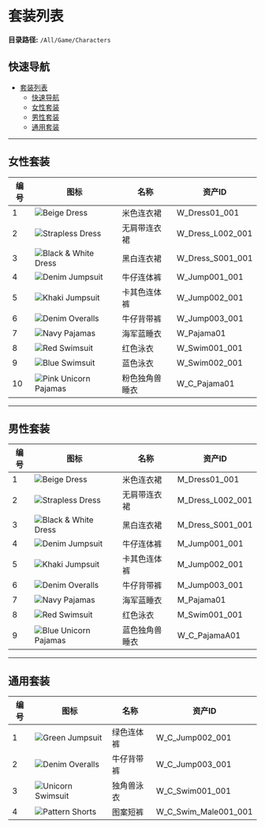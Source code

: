 # 套装列表

**目录路径:** `/All/Game/Characters`

## 快速导航

- [套装列表](#套装列表)
  - [快速导航](#快速导航)
  - [女性套装](#女性套装)
  - [男性套装](#男性套装)
  - [通用套装](#通用套装)

---

## 女性套装

| 编号 | 图标                                                                                                                    | 名称           | 资产ID           |
| ---- | ----------------------------------------------------------------------------------------------------------------------- | -------------- | ---------------- |
| 1    | ![Beige Dress](https://p.aoe.top/playinzoiDoc/media/Thumbnail/CAZ/Set/Icon_F_Costume_Full_Dress_L001_001.PNG)           | 米色连衣裙     | W_Dress01_001    |
| 2    | ![Strapless Dress](https://p.aoe.top/playinzoiDoc/media/Thumbnail/CAZ/Set/Icon_F_Costume_Full_Dress_L002_001.PNG)       | 无肩带连衣裙   | W_Dress_L002_001 |
| 3    | ![Black & White Dress](https://p.aoe.top/playinzoiDoc/media/Thumbnail/CAZ/Set/Icon_F_Costume_Full_Dress_S001_001.PNG)   | 黑白连衣裙     | W_Dress_S001_001 |
| 4    | ![Denim Jumpsuit](https://p.aoe.top/playinzoiDoc/media/Thumbnail/CAZ/Set/Icon_F_Costume_Full_Jump001_001.PNG)           | 牛仔连体裤     | W_Jump001_001    |
| 5    | ![Khaki Jumpsuit](https://p.aoe.top/playinzoiDoc/media/Thumbnail/CAZ/Set/Icon_F_Costume_Full_Jump002_001.PNG)           | 卡其色连体裤   | W_Jump002_001    |
| 6    | ![Denim Overalls](https://p.aoe.top/playinzoiDoc/media/Thumbnail/CAZ/Set/Icon_F_Costume_Full_Jump003_001.PNG)           | 牛仔背带裤     | W_Jump003_001    |
| 7    | ![Navy Pajamas](https://p.aoe.top/playinzoiDoc/media/Thumbnail/CAZ/Set/Icon_F_Costume_Full_Pajama01_001.PNG)            | 海军蓝睡衣     | W_Pajama01       |
| 8    | ![Red Swimsuit](https://p.aoe.top/playinzoiDoc/media/Thumbnail/CAZ/Set/Icon_F_Costume_Full_Swim001_001.PNG)             | 红色泳衣       | W_Swim001_001    |
| 9    | ![Blue Swimsuit](https://p.aoe.top/playinzoiDoc/media/Thumbnail/CAZ/Set/Icon_F_Costume_Full_Swim002_001.PNG)            | 蓝色泳衣       | W_Swim002_001    |
| 10   | ![Pink Unicorn Pajamas](https://p.aoe.top/playinzoiDoc/media/Thumbnail/CAZ/Set/Icon_W_C_Costume_Full_Pajama001_001.PNG) | 粉色独角兽睡衣 | W_C_Pajama01     |

---

## 男性套装

| 编号 | 图标                                                                                                                    | 名称           | 资产ID           |
| ---- | ----------------------------------------------------------------------------------------------------------------------- | -------------- | ---------------- |
| 1    | ![Beige Dress](https://p.aoe.top/playinzoiDoc/media/Thumbnail/CAZ/Set/Icon_M_Costume_Full_Dress_L001_001.PNG)           | 米色连衣裙     | M_Dress01_001    |
| 2    | ![Strapless Dress](https://p.aoe.top/playinzoiDoc/media/Thumbnail/CAZ/Set/Icon_M_Costume_Full_Dress_L002_001.PNG)       | 无肩带连衣裙   | M_Dress_L002_001 |
| 3    | ![Black & White Dress](https://p.aoe.top/playinzoiDoc/media/Thumbnail/CAZ/Set/Icon_M_Costume_Full_Dress_S001_001.PNG)   | 黑白连衣裙     | M_Dress_S001_001 |
| 4    | ![Denim Jumpsuit](https://p.aoe.top/playinzoiDoc/media/Thumbnail/CAZ/Set/Icon_M_Costume_Full_Jump001_001.PNG)           | 牛仔连体裤     | M_Jump001_001    |
| 5    | ![Khaki Jumpsuit](https://p.aoe.top/playinzoiDoc/media/Thumbnail/CAZ/Set/Icon_M_Costume_Full_Jump002_001.PNG)           | 卡其色连体裤   | M_Jump002_001    |
| 6    | ![Denim Overalls](https://p.aoe.top/playinzoiDoc/media/Thumbnail/CAZ/Set/Icon_M_Costume_Full_Jump003_001.PNG)           | 牛仔背带裤     | M_Jump003_001    |
| 7    | ![Navy Pajamas](https://p.aoe.top/playinzoiDoc/media/Thumbnail/CAZ/Set/Icon_M_Costume_Full_Pajama01_001.PNG)            | 海军蓝睡衣     | M_Pajama01       |
| 8    | ![Red Swimsuit](https://p.aoe.top/playinzoiDoc/media/Thumbnail/CAZ/Set/Icon_M_Costume_Full_Swim001_001.PNG)             | 红色泳衣       | M_Swim001_001    |
| 9    | ![Blue Unicorn Pajamas](https://p.aoe.top/playinzoiDoc/media/Thumbnail/CAZ/Set/Icon_M_C_Costume_Full_Pajama001_001.PNG) | 蓝色独角兽睡衣 | W_C_PajamaA01    |

---

## 通用套装

| 编号 | 图标                                                                                                                   | 名称       | 资产ID               |
| ---- | ---------------------------------------------------------------------------------------------------------------------- | ---------- | -------------------- |
| 1    | ![Green Jumpsuit](https://p.aoe.top/playinzoiDoc/media/Thumbnail/CAZ/Set/Icon_C_Costume_Full_Jump002_001.PNG)          | 绿色连体裤 | W_C_Jump002_001      |
| 2    | ![Denim Overalls](https://p.aoe.top/playinzoiDoc/media/Thumbnail/CAZ/Set/Icon_C_Costume_Full_Jump003_001.PNG)          | 牛仔背带裤 | W_C_Jump003_001      |
| 3    | ![Unicorn Swimsuit](https://p.aoe.top/playinzoiDoc/media/Thumbnail/CAZ/Set/Icon_C_Costume_Full_Swim_Female001_001.PNG) | 独角兽泳衣 | W_C_Swim001_001      |
| 4    | ![Pattern Shorts](https://p.aoe.top/playinzoiDoc/media/Thumbnail/CAZ/Set/Icon_C_Costume_Full_Swim_Male001_001.PNG)     | 图案短裤   | W_C_Swim_Male001_001 |